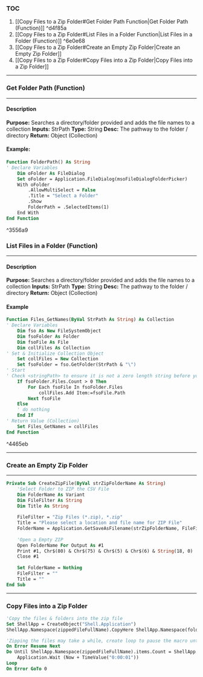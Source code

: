 ### TOC
1. [[Copy Files to a Zip Folder#Get Folder Path Function|Get Folder Path (Function)]] ^d4f85a
2. [[Copy Files to a Zip Folder#List Files in a Folder Function|List Files in a Folder (Function)]] ^6e0e68
3. [[Copy Files to a Zip Folder#Create an Empty Zip Folder|Create an Empty Zip Folder]]
4. [[Copy Files to a Zip Folder#Copy Files into a Zip Folder|Copy Files into a Zip Folder]]

---
### Get Folder Path (Function)
---
#### Description
**Purpose:** Searches a directory/folder provided and adds the file names to a collection
**Inputs:** StrPath
**Type:** String
**Desc:** The pathway to the folder / directory
**Return:** Object (Collection)

#### Example:
```vb
Function FolderPath() As String
' Declare Variables
	Dim oFolder As FileDialog
    Set oFolder = Application.FileDialog(msoFileDialogFolderPicker)
    With oFolder
        .AllowMultiSelect = False
        .Title = "Select a Folder"
        .Show
        FolderPath = .SelectedItems(1)
    End With 
End Function
```

^3556a9

### List Files in a Folder (Function)
---
#### Description
**Purpose:** Searches a directory/folder provided and adds the file names to a collection
**Inputs:** StrPath
**Type:** String
**Desc:** The pathway to the folder / directory
**Return:** Object (Collection)

#### Example
```vb
Function Files_GetNames(ByVal StrPath As String) As Collection
' Declare Variables
	Dim fso As New FileSystemObject
	Dim fsoFolder As Folder
	Dim fsoFile As File
	Dim collFiles As Collection
' Set & Initialize Collection Object
	Set collFiles = New Collection
	Set fsoFolder = fso.GetFolder(StrPath & "\")
' Start
' Check <stringPath> to ensure it is not a zero length string before you call this function.
    If fsoFolder.Files.Count > 0 Then
        For Each fsoFile In fsoFolder.Files
            collFiles.Add Item:=fsoFile.Path
        Next fsoFile
    Else
    ' do nothing
    End If
' Return Value (Collection)
    Set Files_GetNames = collFiles
End Function
```

^4465eb

---

### Create an Empty Zip Folder
---
```vb
Private Sub CreateZipFile(ByVal strZipFolderName As String)
    'Select Folder to ZIP the CSV File
    Dim FolderName As Variant
    Dim FileFilter As String
    Dim Title As String
        
    FileFilter = "Zip Files (*.zip), *.zip"
    Title = "Please select a location and file name for ZIP File"
    FolderName = Application.GetSaveAsFilename(strZipFolderName, FileFilter, , Title)
        
    'Open a Empty ZIP
    Open FolderName For Output As #1
    Print #1, Chr$(80) & Chr$(75) & Chr$(5) & Chr$(6) & String(18, 0)
    Close #1
        
    Set FolderName = Nothing
    FileFilter = ""
    Title = ""
End Sub
```
---
### Copy Files into a Zip Folder
```vb
'Copy the files & folders into the zip file
Set ShellApp = CreateObject("Shell.Application")
ShellApp.Namespace(zippedFileFullName).CopyHere ShellApp.Namespace(folderToZipPath).items

'Zipping the files may take a while, create loop to pause the macro until zipping has finished.
On Error Resume Next
Do Until ShellApp.Namespace(zippedFileFullName).items.Count = ShellApp.Namespace(folderToZipPath).items.Count
    Application.Wait (Now + TimeValue("0:00:01"))
Loop
On Error GoTo 0
```
